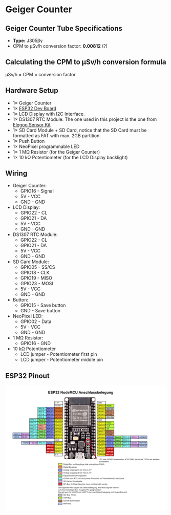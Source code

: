 # Geiger Counter

## Geiger Counter Tube Specifications
- **Type:** J305βγ
- CPM to µSv/h conversion factor: **0.00812** (?)

## Calculating the CPM to µSv/h conversion formula
μSv/h = CPM × conversion factor

## Hardware Setup
- 1× Geiger Counter
- 1× [ESP32 Dev Board](https://www.az-delivery.de/products/esp32-developmentboard)
- 1× LCD Display with I2C Interface.
- 1× DS1307 RTC Module. The one used in this project is the one from [Elegoo Sensor Kit](https://www.elegoo.com/products/elegoo-37-in-1-sensor-kit)
- 1× SD Card Module + SD Card, notice that the SD Card must be formatted as FAT with max. 2GB partition.
- 1× Push Button
- 1× NeoPixel programmable LED
- 1× 1 MΩ Resistor (for the Geiger Counter)
- 1× 10 kΩ Potentiometer (for the LCD Display backlight)

## Wiring
- Geiger Counter:
  - GPIO16 - Signal
  - 5V - VCC
  - GND - GND
- LCD Display:
  - GPIO22 - CL
  - GPIO21 - DA
  - 5V - VCC
  - GND - GND
- DS1307 RTC Module:
  - GPIO22 - CL
  - GPIO21 - DA
  - 5V - VCC
  - GND - GND
- SD Card Module:
  - GPIO05 - SS/CS
  - GPIO18 - CLK
  - GPIO19 - MISO
  - GPIO23 - MOSI
  - 5V - VCC
  - GND - GND
- Button:
  - GPIO15 - Save button
  - GND - Save button
- NeoPixel LED:
  - GPIO02 - Data
  - 5V - VCC
  - GND - GND
- 1 MΩ Resistor:
  - GPIO16 - GND
- 10 kΩ Potentiometer
  - LCD jumper - Potentiometer first pin
  - LCD jumper - Potentiometer middle pin

## ESP32 Pinout
![ESP32 Pinout](./assets/pinoutESP32NodeMCU.png)
